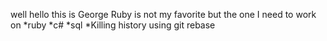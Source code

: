 well hello this is George
Ruby is not my favorite but the one I need to work on
*ruby
*c#
*sql
*Killing history using git rebase
